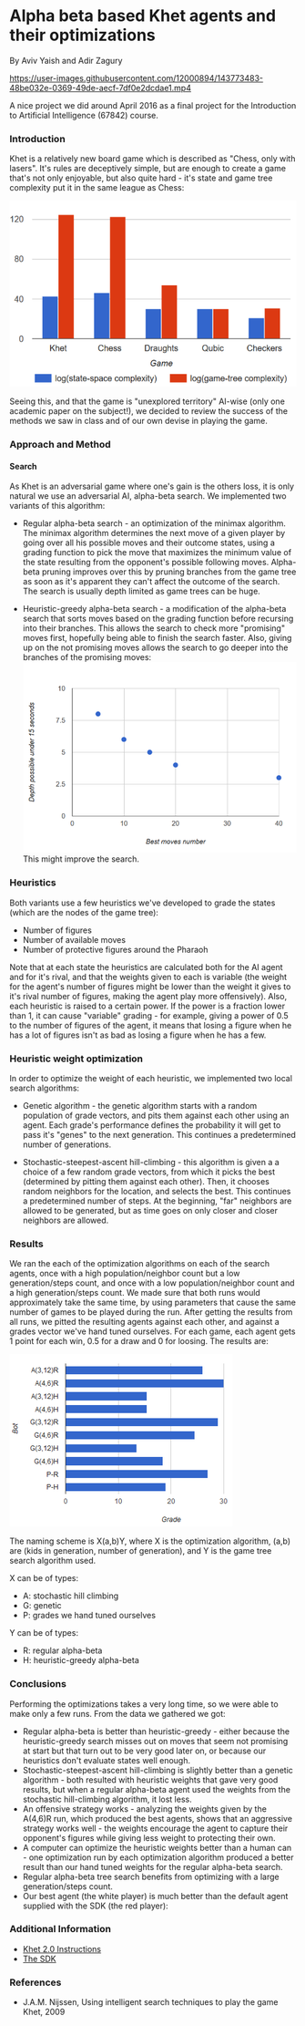 # Alpha beta based Khet agents and their optimizations
By Aviv Yaish and Adir Zagury


https://user-images.githubusercontent.com/12000894/143773483-48be032e-0369-49de-aecf-7df0e2dcdae1.mp4

 
A nice project we did around April 2016 as a final project for the Introduction to Artificial Intelligence (67842) course.


### Introduction

Khet is a relatively new board game which is described as "Chess, only with lasers". It's rules are deceptively simple, but are enough to create a game that's not only enjoyable, but also quite hard - it's state and game tree complexity put it in the same league as Chess:

![Complexity comparison between Khet and other games](https://raw.githubusercontent.com/AvivYaish/KhetAI/master/complexityComparison.png)

Seeing this, and that the game is "unexplored territory" AI-wise (only one academic paper on the subject!), we decided to review the success of the methods we saw in class and of our own devise in playing the game.


### Approach and Method

#### Search

As Khet is an adversarial game where one's gain is the others loss, it is only natural we use an adversarial AI, alpha-beta search. We implemented two variants of this algorithm:

- Regular alpha-beta search - an optimization of the minimax algorithm. The minimax algorithm determines the next move of a given player by going over all his possible moves and their outcome states, using a grading function to pick the move that maximizes the minimum value of the state resulting from the opponent's possible following moves. Alpha-beta pruning improves over this by pruning branches from the game tree as soon as it's apparent they can't affect the outcome of the search. The search is usually depth limited as game trees can be huge.

- Heuristic-greedy alpha-beta search - a modification of the alpha-beta search that sorts moves based on the grading function before recursing into their branches. This allows the search to check more "promising" moves first, hopefully being able to finish the search faster. Also, giving up on the not promising moves allows the search to go deeper into the branches of the promising moves:
![Complexity comparison between Khet and other games](https://raw.githubusercontent.com/AvivYaish/KhetAI/master/bestMoveVsDepth.png)
This might improve the search.


### Heuristics

Both variants use a few heuristics we've developed to grade the states (which are the nodes of the game tree):
- Number of figures
- Number of available moves
- Number of protective figures around the Pharaoh

Note that at each state the heuristics are calculated both for the AI agent and for it's rival, and that the weights given to each is variable (the weight for the agent's number of figures might be lower than the weight it gives to it's rival number of figures, making the agent play more offensively). Also, each heuristic is raised to a certain power. If the power is a fraction lower than 1, it can cause "variable" grading - for example, giving a power of 0.5 to the number of figures of the agent, it means that losing a figure when he has a lot of figures isn't as bad as losing a figure when he has a few.

### Heuristic weight optimization

In order to optimize the weight of each heuristic, we implemented two local search algorithms:
- Genetic algorithm - the genetic algorithm starts with a random population of grade vectors, and pits them against each other using an agent. Each grade's performance defines the probability it will get to pass it's "genes" to the next generation. This continues a predetermined number of generations.

- Stochastic-steepest-ascent hill-climbing - this algorithm is given a a choice of a few random grade vectors, from which it picks the best (determined by pitting them against each other). Then, it chooses random neighbors for the location, and selects the best. This continues a predetermined number of steps. At the beginning, "far" neighbors are allowed to be generated, but as time goes on only closer and closer neighbors are allowed.


### Results

We ran the each of the optimization algorithms on each of the search agents, once with a high population/neighbor count but a low generation/steps count, and once with a low population/neighbor count and a high generation/steps count. We made sure that both runs would approximately take the same time, by using parameters that cause the same number of games to be played during the run.
After getting the results from all runs, we pitted the resulting agents against each other, and against a grades vector we've hand tuned ourselves. For each game, each agent gets 1 point for each win, 0.5 for a draw and 0 for loosing. The results are:

![Complexity comparison between Khet and other games](https://raw.githubusercontent.com/AvivYaish/KhetAI/master/agentComparision.png)

The naming scheme is X(a,b)Y, where X is the optimization algorithm, (a,b) are (kids in generation, number of generation), and Y is the game tree search algorithm used.

X can be of types:
- A: stochastic hill climbing
- G: genetic
- P: grades we hand tuned ourselves

Y can be of types:
- R: regular alpha-beta
- H: heuristic-greedy alpha-beta

### Conclusions

Performing the optimizations takes a very long time, so we were able to make only a few runs. From the data we gathered we got:

- Regular alpha-beta is better than heuristic-greedy - either because the heuristic-greedy search misses out on moves that seem not promising at start but that turn out to be very good later on, or because our heuristics don't evaluate states well enough.
- Stochastic-steepest-ascent hill-climbing is slightly better than a genetic algorithm - both resulted with heuristic weights that gave very good results, but when a regular alpha-beta agent used the weights from the stochastic hill-climbing algorithm, it lost less.
- An offensive strategy works - analyzing the weights given by the A(4,6)R run, which produced the best agents, shows that an aggressive strategy works well - the weights encourage the agent to capture their opponent's figures while giving less weight to protecting their own.
- A computer can optimize the heuristic weights better than a human can - one optimization run by each optimization algorithm produced a better result than our hand tuned weights for the regular alpha-beta search.
- Regular alpha-beta tree search benefits from optimizing with a large generation/steps count.
- Our best agent (the white player) is much better than the default agent supplied with the SDK (the red player):


### Additional Information
- [Khet 2.0 Instructions](http://goo.gl/XBb8mG)
- [The SDK](http://www.aichallenge.rocks/)

### References
- J.A.M. Nijssen, Using intelligent search techniques to play the game Khet, 2009
